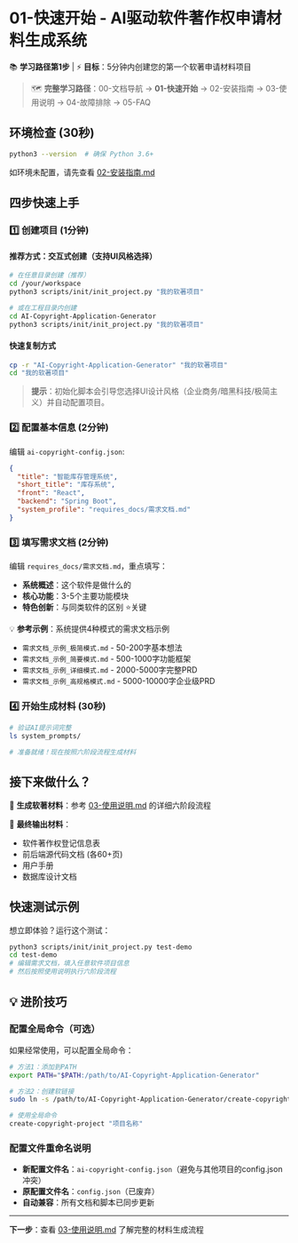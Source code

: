 # 01-快速开始 - AI驱动软件著作权申请材料生成系统

📚 **学习路径第1步** | ⚡ **目标**：5分钟内创建您的第一个软著申请材料项目

> 🗺️ **完整学习路径**：00-文档导航 → **01-快速开始** → 02-安装指南 → 03-使用说明 → 04-故障排除 → 05-FAQ

## 环境检查 (30秒)

```bash
python3 --version  # 确保 Python 3.6+
```

如环境未配置，请先查看 [02-安装指南.md](./02-安装指南.md)

## 四步快速上手

### 1️⃣ 创建项目 (1分钟)

#### 推荐方式：交互式创建（支持UI风格选择）
```bash
# 在任意目录创建（推荐）
cd /your/workspace
python3 scripts/init/init_project.py "我的软著项目"

# 或在工程目录内创建
cd AI-Copyright-Application-Generator  
python3 scripts/init/init_project.py "我的软著项目"
```

#### 快速复制方式
```bash
cp -r "AI-Copyright-Application-Generator" "我的软著项目"
cd "我的软著项目"
```

> **提示**：初始化脚本会引导您选择UI设计风格（企业商务/暗黑科技/极简主义）并自动配置项目。

### 2️⃣ 配置基本信息 (2分钟)

编辑 `ai-copyright-config.json`:
```json
{
  "title": "智能库存管理系统",
  "short_title": "库存系统", 
  "front": "React",
  "backend": "Spring Boot",
  "system_profile": "requires_docs/需求文档.md"
}
```

### 3️⃣ 填写需求文档 (2分钟)

编辑 `requires_docs/需求文档.md`，重点填写：
- **系统概述**：这个软件是做什么的
- **核心功能**：3-5个主要功能模块  
- **特色创新**：与同类软件的区别 ⭐️关键

💡 **参考示例**：系统提供4种模式的需求文档示例
- `需求文档_示例_极简模式.md` - 50-200字基本想法
- `需求文档_示例_简要模式.md` - 500-1000字功能框架  
- `需求文档_示例_详细模式.md` - 2000-5000字完整PRD
- `需求文档_示例_高规格模式.md` - 5000-10000字企业级PRD

### 4️⃣ 开始生成材料 (30秒)

```bash
# 验证AI提示词完整
ls system_prompts/

# 准备就绪！现在按照六阶段流程生成材料
```

## 接下来做什么？

🎯 **生成软著材料**：参考 [03-使用说明.md](./03-使用说明.md) 的详细六阶段流程

📝 **最终输出材料**：
- 软件著作权登记信息表
- 前后端源代码文档 (各60+页)
- 用户手册
- 数据库设计文档

## 快速测试示例

想立即体验？运行这个测试：

```bash
python3 scripts/init/init_project.py test-demo
cd test-demo
# 编辑需求文档，填入任意软件项目信息
# 然后按照使用说明执行六阶段流程
```

## 💡 进阶技巧

### 配置全局命令（可选）
如果经常使用，可以配置全局命令：

```bash
# 方法1：添加到PATH
export PATH="$PATH:/path/to/AI-Copyright-Application-Generator"

# 方法2：创建软链接
sudo ln -s /path/to/AI-Copyright-Application-Generator/create-copyright-project /usr/local/bin/

# 使用全局命令
create-copyright-project "项目名称"
```

### 配置文件重命名说明
- **新配置文件名**：`ai-copyright-config.json`（避免与其他项目的config.json冲突）
- **原配置文件名**：`config.json`（已废弃）
- **自动兼容**：所有文档和脚本已同步更新

---

**下一步**：查看 [03-使用说明.md](./03-使用说明.md) 了解完整的材料生成流程